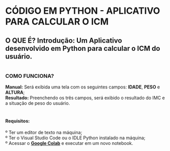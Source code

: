# CÓDIGO EM PYTHON - APLICATIVO PARA CALCULAR O ICM
<h2>O QUE É?
<strong>Introdução:</strong> Um Aplicativo desenvolvido em Python para calcular o ICM do usuário. <br>
</h2>

# <h3>COMO FUNCIONA?
<strong>Manual:</strong> Será exibida uma tela com os seguintes campos: <b>IDADE</b>, <b>PESO</b> e <b>ALTURA</b>; <br>
<strong>Resultado:</strong> Preenchendo os três campos, será exibido o resultado do IMC e a situação de peso do usuário. <br>
</h3>

# <h4>Requisitos:
º Ter um editor de texto na máquina; <br>
º Ter o Visual Studio Code ou o IDLE Python instalado na máquina; <br>
º Acessar o <strong><a href="https://colab.research.google.com/">Google Colab</a></strong> e executar em um novo notebook. </h4>
